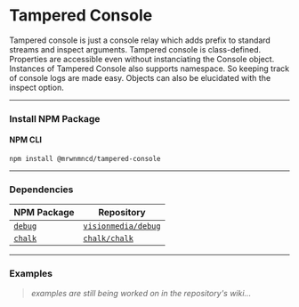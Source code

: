 # Tampered Console 

Tampered console is just a console relay which adds prefix to standard streams and inspect arguments.
Tampered console is class-defined. Properties are accessible even without instanciating the Console object.
Instances of Tampered Console also supports namespace. So keeping track of console logs are made easy. Objects can also be elucidated with the inspect option.

--- 

### Install NPM Package

#### NPM CLI
```
npm install @mrwnmncd/tampered-console
```

--- 
### Dependencies


|NPM Package | Repository|
|--|--|
|[`debug`](https://www.npmjs.com/package/debug)|[`visionmedia/debug`](https://github.com/visionmedia/debug)|
|[`chalk`](https://www.npmjs.com/package/chalk)|[`chalk/chalk`](https://github.com/chalk/chalk)|



---

### Examples

> *examples are still being worked on in the repository's wiki...*